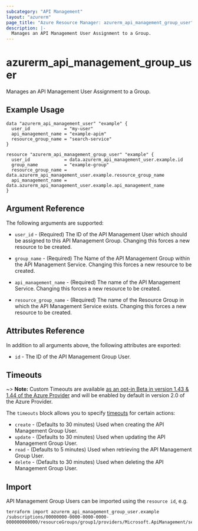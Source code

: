 ```yaml
---
subcategory: "API Management"
layout: "azurerm"
page_title: "Azure Resource Manager: azurerm_api_management_group_user"
description: |-
  Manages an API Management User Assignment to a Group.
---
```


# azurerm_api_management_group_user

Manages an API Management User Assignment to a Group.


## Example Usage

```hcl
data "azurerm_api_management_user" "example" {
  user_id             = "my-user"
  api_management_name = "example-apim"
  resource_group_name = "search-service"
}

resource "azurerm_api_management_group_user" "example" {
  user_id             = data.azurerm_api_management_user.example.id
  group_name          = "example-group"
  resource_group_name = data.azurerm_api_management_user.example.resource_group_name
  api_management_name = data.azurerm_api_management_user.example.api_management_name
}
```


## Argument Reference

The following arguments are supported:

* `user_id` - (Required) The ID of the API Management User which should be assigned to this API Management Group. Changing this forces a new resource to be created.

* `group_name` - (Required) The Name of the API Management Group within the API Management Service. Changing this forces a new resource to be created.

* `api_management_name` - (Required) The name of the API Management Service. Changing this forces a new resource to be created.

* `resource_group_name` - (Required) The name of the Resource Group in which the API Management Service exists. Changing this forces a new resource to be created.

## Attributes Reference

In addition to all arguments above, the following attributes are exported:

* `id` - The ID of the API Management Group User.

## Timeouts

~> **Note:** Custom Timeouts are available [as an opt-in Beta in version 1.43 & 1.44 of the Azure Provider](/docs/providers/azurerm/guides/2.0-beta.html) and will be enabled by default in version 2.0 of the Azure Provider.

The `timeouts` block allows you to specify [timeouts](https://www.terraform.io/docs/configuration/resources.html#timeouts) for certain actions:

* `create` - (Defaults to 30 minutes) Used when creating the API Management Group User.
* `update` - (Defaults to 30 minutes) Used when updating the API Management Group User.
* `read` - (Defaults to 5 minutes) Used when retrieving the API Management Group User.
* `delete` - (Defaults to 30 minutes) Used when deleting the API Management Group User.

## Import

API Management Group Users can be imported using the `resource id`, e.g.

```shell
terraform import azurerm_api_management_group_user.example /subscriptions/00000000-0000-0000-0000-000000000000/resourceGroups/group1/providers/Microsoft.ApiManagement/service/service1/groups/groupId/users/user123
```
